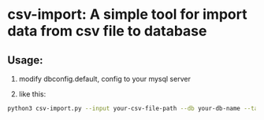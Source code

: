 # csv-import: A simple tool for import data from csv file to database

## Usage:

1. modify dbconfig.default, config to your mysql server

2. like this:

```bash
python3 csv-import.py --input your-csv-file-path --db your-db-name --table your-table-name --batch 10000 --skip 1
```
